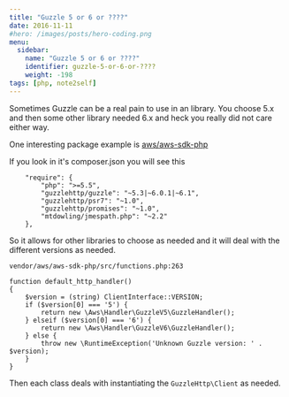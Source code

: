 ```yaml
---
title: "Guzzle 5 or 6 or ????"
date: 2016-11-11
#hero: /images/posts/hero-coding.png
menu:
  sidebar:
    name: "Guzzle 5 or 6 or ????"
    identifier: guzzle-5-or-6-or-????
    weight: -198
tags: [php, note2self]
---
```


Sometimes Guzzle can be a real pain to use in an library. You choose 5.x and then some other library needed 6.x and heck you really did not care either way.

One interesting package example is [aws/aws-sdk-php](https://packagist.org/packages/aws/aws-sdk-php)

If you look in it's composer.json you will see this

```
    "require": {
        "php": ">=5.5",
        "guzzlehttp/guzzle": "~5.3|~6.0.1|~6.1",
        "guzzlehttp/psr7": "~1.0",
        "guzzlehttp/promises": "~1.0",
        "mtdowling/jmespath.php": "~2.2"
    },
```

So it allows for other libraries to choose as needed and it will deal with the different versions as needed. 

`vendor/aws/aws-sdk-php/src/functions.php:263`

```
function default_http_handler()
{
    $version = (string) ClientInterface::VERSION;
    if ($version[0] === '5') {
        return new \Aws\Handler\GuzzleV5\GuzzleHandler();
    } elseif ($version[0] === '6') {
        return new \Aws\Handler\GuzzleV6\GuzzleHandler();
    } else {
        throw new \RuntimeException('Unknown Guzzle version: ' . $version);
    }
}
```

Then each class deals with instantiating the `GuzzleHttp\Client` as needed.